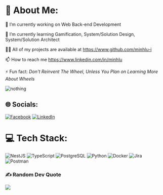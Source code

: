 # 💫 About Me:
🔭 I’m currently working on Web Back-end Development

🌱 I’m currently learning Gamification, System/Solution Design, System/Solution Architect

👨‍💻 All of my projects are available at https://www.github.com/minhlu-i

📫 How to reach me https://www.linkedin.com/in/minhlu

⚡ Fun fact: *Don't Reinvent The Wheel, Unless You Plan on Learning More About Wheels*

![nothing](https://github.com/user-attachments/assets/c2a05c30-44fc-40b2-9cee-d28dea3e2e88)


## 🌐 Socials:
[![Facebook](https://img.shields.io/badge/Facebook-%231877F2.svg?logo=Facebook&logoColor=white)](https://www.facebook.com/minhlu99)
[![LinkedIn](https://img.shields.io/badge/LinkedIn-%230077B5.svg?logo=linkedin&logoColor=white)](https://linkedin.com/in/minhlu) 

# 💻 Tech Stack:
![NestJS](https://img.shields.io/badge/nestjs-%23E0234E.svg?style=for-the-badge&logo=nestjs&logoColor=white)
![TypeScript](https://img.shields.io/badge/typescript-%23007ACC.svg?style=for-the-badge&logo=typescript&logoColor=white)
![PostgreSQL](https://img.shields.io/badge/postgres-%23316192.svg?style=for-the-badge&logo=postgresql&logoColor=white)
![Python](https://img.shields.io/badge/python-3670A0?style=for-the-badge&logo=python&logoColor=ffdd54)
![Docker](https://img.shields.io/badge/docker-%230db7ed.svg?style=for-the-badge&logo=docker&logoColor=white)
![Jira](https://img.shields.io/badge/jira-%230A0FFF.svg?style=for-the-badge&logo=jira&logoColor=white)
![Postman](https://img.shields.io/badge/Postman-FF6C37?style=for-the-badge&logo=postman&logoColor=white)

### ✍️ Random Dev Quote
![](https://quotes-github-readme.vercel.app/api?type=horizontal&theme=default)

